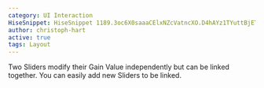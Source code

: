 ```yaml
---
category: UI Interaction
HiseSnippet: HiseSnippet 1189.3oc6X0saaaCElxNZcVatncXO.D4hAYz1TYuttBjETW6jTDzlDu4trMTTTPKQYSXJRCIpN6UjGjd2tYOD6t7nrGg8FjwejhkSbbrA1JV.BuHHjmyG424vy4vibmXtONIgGCrp7pIiv.qO2t6DlXP6AHBCr21.qOwtGEM.zZxHTRBN.XYU94JYVUVCnG+8SagnHlOd5R.vQbhO9kjHhX5pcZ9BBktKJ.+JRTAseTy874r1bJOUxix1dfQH+gn93CPJ0JYKIwNADAOtq.IvI.q0ZwClzc.+WYF8OhjP5QwpI0AckajY4c4z.EiUqBZOfPC5jauI.4tzYp0W1X8eo89j.xYqO0KbGs.3TDE8GVkVD8pe0zyadzyp.8VyPu6Z20OlLRLUhhael8dLANNDIuBJRKitfR+QY61boFLwFQng3cikSNCg6i87tOrdCuZaV0opSLtOjn+O4URh.9NTLLbLbK3qeib0vwu16MxI5PjM5iE6DFh8Etq2kDMhhgp.i0qYTr9UoXi0qctCpmf8RBanDWNekHayiFwYxItq2JUH3r5W.2PFuWRNG0SLzb96xKjJX1Cip0Wrp4zLee2HQoBSDyosQTZOYnpqRV6VE2xEqUUGBiRXXXXJyWP3LnQlquAx8klEMEWqpy6q5.kCJ2GQgj.0Mg9H1fvBviOLLGgZWUJZ9KID5l4LUVzQpMysFbqsfd0fO7gvLlk.YbATRjg3.CvriSMjWgxySaHOSHhI8REXWublsoVuiMpioIX3E2.dLzkHIr2lPB76x3MEy5KFHW4d2q1TcK.K+ruzSdVUMNbi1F6rHA0jrHUUCmiOysyYGvE3CYt0bduSEmicNujvv4IJy+QwwySpp5V7Bf4xRi5giyMnL8jI4yVEwd4ph3ahbKnHmsGiHNbDlcYk9.Yg6xpLkyHk7+D5ZL2NqFSWJI.GCHxRI2xVmy.z7Mqt8ec5oO3DvRCtwJ.1jlqAWwNKmeF3lwOt21HARUnLyZjV3HbrfnbdVaiem7EHSYyJ1aiSFJ3izlaV1Mvx4JM3wSOvFMmLcxW0LhDDPwc3ID0caA0NIQfG0k7a4b82+vG9ymFU78xe4jHz3hVRRZXHQthsMLnEHhGjQYeROLUcWszLtQQFi+WjwKlhmydJxX6k3ps.3mTfym78ME3wBUGHpBYx9Gtv6gxWk4AoTjX1mpUutjIPYpEeST8tGS5BlTr+kU38aukt8hkkt20tCQ3OX97szb3qLh++Z9l0MTUayy1SI6Z169yeDZ8oTAtbqy5KU25vyyoRU6B8RbYsmpKzrMlhlw+8Sj.wfBg2MmSCrVkm0vJubF1Uzl4hCDTDGdsIv8Kr0N1qSDVewe8gv2wtC5+CAD+.OUPX82GIaFS8HvAoQckeqlOVRUFS18mbMqRpB+l4dp4JB0EyBzSNUNxDVWM2JSX8bgfkHi+1Ey3abSJ+Mo72jxecNk+iwYDg7i4uM6ijUolepdEocyz+3RUr2WMGd1GXn7MxVkIu02W0tyCjdm4inwJi3qWYDOZkQ7MqLhGuxH91UFwSV.B0uq1yRE7HS7tbgN6n+vNKqcXHYjqNzG7OD.yhd.
author: christoph-hart
active: true
tags: Layout
---
```

Two Sliders modify their Gain Value independently but can be linked together. You can easily add new Sliders to be linked.